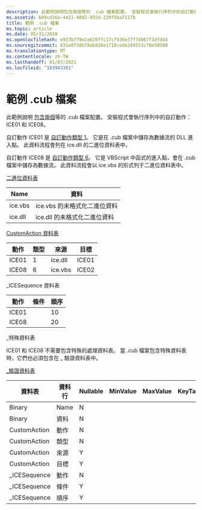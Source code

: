```yaml
---
description: 此範例說明包含兩個等的 .cub 檔案配置。 安裝程式會執行序列中的自訂動作： ICE01 和 ICE08。
ms.assetid: 609cd16a-4421-4082-855d-229f5ba7117b
title: 範例 .cub 檔案
ms.topic: article
ms.date: 05/31/2018
ms.openlocfilehash: e937b779e2a620ffc17cf936e37f74867f3dfdd4
ms.sourcegitcommit: 831e8f3db78ab820e1710cede244553c70e50500
ms.translationtype: MT
ms.contentlocale: zh-TW
ms.lasthandoff: 01/07/2021
ms.locfileid: "103943381"
---
```

# <a name="sample-cub-file"></a>範例 .cub 檔案

此範例說明 [包含兩個](internal-consistency-evaluators-ices.md)等的 .cub 檔案配置。 安裝程式會執行序列中的自訂動作： ICE01 和 ICE08。

自訂動作 ICE01 是 [自訂動作類型 1](custom-action-type-1.md)。 它是在 .cub 檔案中儲存為數據流的 DLL 進入點。 此資料流程會列在 ice.dll 的二進位資料表中。

自訂動作 ICE08 是 [自訂動作類型 6](custom-action-type-6.md)。 它是 VBScript 中函式的進入點，會在 .cub 檔案中儲存為數據流。 此資料流程會以 ice.vbs 的形式列于二進位資料表中。

[二進位資料表](binary-table.md)



| Name    | 資料                               |
|---------|------------------------------------|
| ice.vbs | ice.vbs 的未格式化二進位資料 |
| ice.dll | ice.dll 的未格式化二進位資料 |



 

[CustomAction 資料表](customaction-table.md)



| 動作 | 類型 | 來源  | 目標 |
|--------|------|---------|--------|
| ICE01  | 1    | ice.dll | ICE01  |
| ICE08  | 6    | ice.vbs | ICE02  |



 

\_ICESequence 資料表



| 動作 | 條件 | 順序 |
|--------|-----------|----------|
| ICE01  |           | 10       |
| ICE08  |           | 20       |



 

\_特殊資料表

ICE01 和 ICE08 不需要包含特殊的處理資料表。 當 .cub 檔案包含特殊資料表時，它們也必須包含在 \_ 驗證資料表中。

[\_驗證資料表](-validation-table.md)



| 資料表         | 資料行    | Nullable | MinValue | MaxValue | KeyTable | KeyColumn | 類別                         | 設定 | Description |
|---------------|-----------|----------|----------|----------|----------|-----------|----------------------------------|-----|-------------|
| Binary        | Name      | N        |          |          |          |           | [識別碼](identifier.md)     |     |             |
| Binary        | 資料      | N        |          |          |          |           | [二進位](binary.md)             |     |             |
| CustomAction  | 動作    | N        |          |          |          |           | [識別碼](identifier.md)     |     |             |
| CustomAction  | 類型      | N        |          |          |          |           | [整數](integer.md)           |     |             |
| CustomAction  | 來源    | Y        |          |          |          |           | [CustomSource](customsource.md) |     |             |
| CustomAction  | 目標    | Y        |          |          |          |           | [格式 化](formatted.md)       |     |             |
| \_ICESequence | 動作    | N        |          |          |          |           | [識別碼](identifier.md)     |     |             |
| \_ICESequence | 條件 | Y        |          |          |          |           | [Condition](condition.md)       |     |             |
| \_ICESequence | 順序  | Y        |          |          |          |           | [整數](integer.md)           |     |             |



 

 

 



